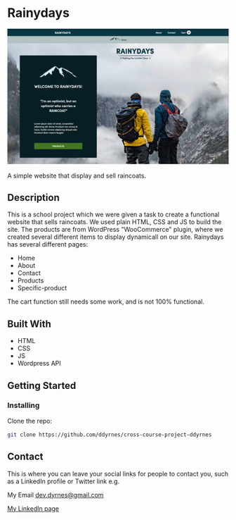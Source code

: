 # Rainydays

![Screenshot](rainydays_screenshot.jpg)

A simple website that display and sell raincoats.

## Description

This is a school project which we were given a task to create a functional website that sells raincoats.
We used plain HTML, CSS and JS to build the site. 
The products are from WordPress "WooCommerce" plugin, where we created several different items to display dynamicall on our site.
Rainydays has several different pages:
- Home
- About
- Contact
- Products
- Specific-product

The cart function still needs some work, and is not 100% functional.

## Built With

- HTML
- CSS
- JS
- Wordpress API

## Getting Started

### Installing

Clone the repo:

```bash
git clone https://github.com/ddyrnes/cross-course-project-ddyrnes
```

## Contact

This is where you can leave your social links for people to contact you, such as a LinkedIn profile or Twitter link e.g.

My Email dev.dyrnes@gmail.com

[My LinkedIn page](https://www.linkedin.com/in/daniel-dyrnes-3a478a253/)
